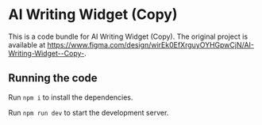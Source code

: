 
  # AI Writing Widget (Copy)

  This is a code bundle for AI Writing Widget (Copy). The original project is available at https://www.figma.com/design/wirEk0EfXrguyOYHGpwCjN/AI-Writing-Widget--Copy-.

  ## Running the code

  Run `npm i` to install the dependencies.

  Run `npm run dev` to start the development server.
  